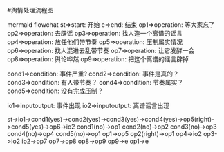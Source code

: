 ﻿


#舆情处理流程图



mermaid
flowchat
st=>start: 开始
e=>end: 结束
op1=>operation: 等大家忘了
op2=>operation: 去辟谣
op3=>operation: 找人造一个离谱的谣言
op4=>operation: 放任他们带节奏
op5=>operation: 压制属实情况
op6=>operation: 找人混进去乱带节奏
op7=>operation: 让它发酵一会
op8=>operation: 舆论哗然
op9=>operation: 把这个离谱的谣言辟掉

cond1=>condition: 事件严重?
cond2=>condition: 事件是真的？
cond3=>condition: 有人带节奏？
cond4=>condition: 节奏属实？
cond5=>condition: 没有完成压制？


io1=>inputoutput: 事件出现
io2=>inputoutput: 离谱谣言出现

st->io1->cond1(yes)->cond2(yes)->cond3(yes)->cond4(yes)->op5(right)->cond5(yes)->op6->io2
cond1(no)->op1
cond2(no)->op2
cond3(no)->op3
cond4(no)->op4
cond5(no)->op1
op1->op5
op2(right)->op1
op4->io2
op3->io2
io2->op7
op7->op8
op8->op9
op9->e
op1->e




